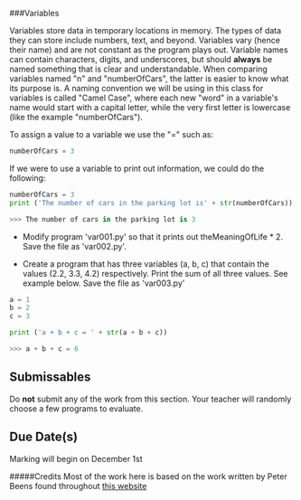 

###Variables

Variables store data in temporary locations in memory.  The types of data they can store include numbers, text, and beyond.  Variables vary (hence their name) and are not constant as the program plays out.  Variable names can contain characters, digits, and underscores, but should **always** be named something that is clear and understandable.  When comparing variables named "n" and "numberOfCars", the latter is easier to know what its purpose is.  A naming convention we will be using in this class for variables is called "Camel Case", where each new "word" in a variable's name would start with a capital letter, while the very first letter is lowercase (like the example "numberOfCars").

To assign a value to a variable we use the "=" such as:
```python
numberOfCars = 3
```

If we were to use a variable to print out information, we could do the following:
``` python  
numberOfCars = 3
print ('The number of cars in the parking lot is' + str(numberOfCars))

>>> The number of cars in the parking lot is 3
```






* Modify program 'var001.py' so that it prints out theMeaningOfLife * 2.  Save the file as 'var002.py'.

* Create a program that has three variables (a, b, c) that contain the values (2.2, 3.3, 4.2) respectively.  Print the sum of all three values.  See example below. Save the file as 'var003.py'
```python
a = 1
b = 2
c = 3

print ('a + b + c = ' + str(a + b + c))

>>> a + b + c = 6
```



Submissables
------------
Do **not** submit any of the work from this section.  Your teacher will randomly choose a few programs to evaluate.

Due Date(s)
----------
Marking will begin on December 1st


#####Credits
Most of the work here is based on the work written by Peter Beens found throughout [this website](http://www2.beens.org/ics/python)
